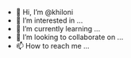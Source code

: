 - 👋 Hi, I’m @khiloni
- 👀 I’m interested in ...
- 🌱 I’m currently learning ...
- 💞️ I’m looking to collaborate on ...
- 📫 How to reach me ...

<!---
khiloni/khiloni is a ✨ special ✨ repository because its `README.md` (this file) appears on your GitHub profile.
You can click the Preview link to take a look at your changes.
--->
